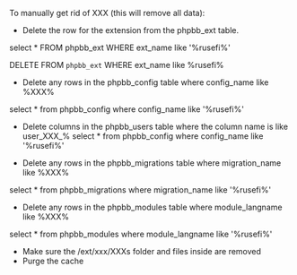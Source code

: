 To manually get rid of XXX (this will remove all data):

- Delete the row for the extension from the phpbb_ext table.

select * FROM phpbb_ext WHERE ext_name like '%rusefi%'

DELETE FROM `phpbb_ext` WHERE ext_name like %rusefi%

- Delete any rows in the phpbb_config table where config_name like %XXX%

select * from phpbb_config where config_name like '%rusefi%'

- Delete columns in the phpbb_users table where the column name is like user_XXX_%
select * from phpbb_config where config_name like '%rusefi%'


- Delete any rows in the phpbb_migrations table where migration_name like %XXX%

select * from phpbb_migrations where migration_name like '%rusefi%'

- Delete any rows in the phpbb_modules table where module_langname like %XXX%

select * from phpbb_modules where module_langname like '%rusefi%'

- Make sure the /ext/xxx/XXXs folder and files inside are removed
- Purge the cache